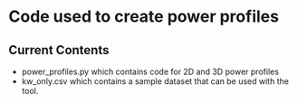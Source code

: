 # Code used to create power profiles

## Current Contents
* power_profiles.py which contains code for 2D and 3D power profiles
* kw_only.csv which contains a sample dataset that can be used with the tool.

